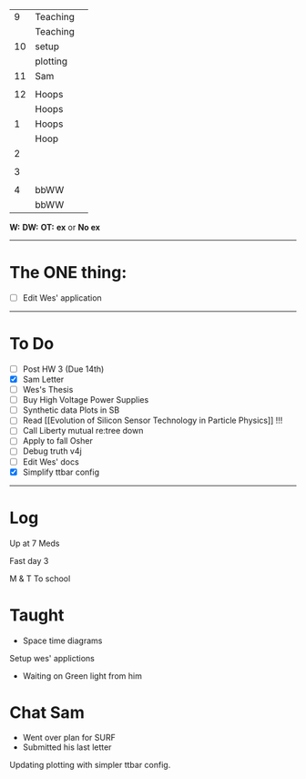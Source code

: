
|     |          |     |
| --- | -------- | --- |
| 9   | Teaching |     |
|     | Teaching |     |
| 10  | setup    |     |
|     | plotting |     |
| 11  | Sam      |     |
|     |          |     |
| 12  | Hoops    |     |
|     | Hoops    |     |
| 1   | Hoops    |     |
|     | Hoop     |     |
| 2   |          |     |
|     |          |     |
| 3   |          |     |
|     |          |     |
| 4   | bbWW     |     |
|     | bbWW     |     |

**W:**
**DW:**
**OT:**
**ex** or **No ex**

---
# The ONE thing: 
- [ ] Edit Wes' application

---
# To Do

- [ ] Post HW 3 (Due 14th)
- [x] Sam Letter 
- [ ]  Wes's Thesis
- [ ] Buy High Voltage Power Supplies
- [ ]  Synthetic data Plots in SB 
- [ ] Read [[Evolution of Silicon Sensor Technology in Particle Physics]] !!!
- [ ] Call Liberty mutual re:tree down
- [ ]  Apply to fall Osher
- [ ] Debug truth v4j
- [ ] Edit Wes' docs
- [x] Simplify ttbar config

---

# Log

Up at 7 Meds 

Fast day 3

M & T To school

# Taught
- Space time diagrams

Setup wes' applictions
- Waiting on Green light from him

# Chat Sam
- Went over plan for SURF
- Submitted his last letter

Updating plotting with simpler ttbar config. 

